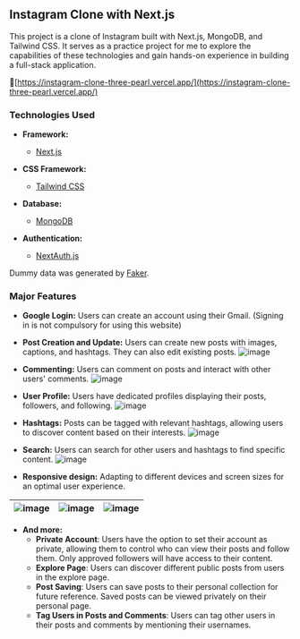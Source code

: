 
## Instagram Clone with Next.js

This project is a clone of Instagram built with Next.js, MongoDB, and Tailwind CSS. It serves as a practice project for me to explore the capabilities of these technologies and gain hands-on experience in building a full-stack application.

[](https://emojipedia.org/link)
 🔗[https://instagram-clone-three-pearl.vercel.app/](https://instagram-clone-three-pearl.vercel.app/)

### Technologies Used
* **Framework:**
    * [Next.js](https://nextjs.org/)
   
* **CSS Framework:**
    * [Tailwind CSS](https://tailwindcss.com/)

 * **Database:**
    * [MongoDB](https://www.mongodb.com/)
    
 * **Authentication:**
    * [NextAuth.js](https://next-auth.js.org/)

Dummy data was generated by [Faker](https://fakerjs.dev/).

### Major Features

* **Google Login:** Users can create an account using their Gmail. (Signing in is not compulsory for using this website)

* **Post Creation and Update:** Users can create new posts with images, captions, and hashtags. They can also edit existing posts.
![image](https://github.com/mlchanjc/instagram-clone/assets/86033374/36c585fe-4200-405b-82c6-ebf029f03813)

* **Commenting:** Users can comment on posts and interact with other users' comments.
![image](https://github.com/mlchanjc/instagram-clone/assets/86033374/e7e49910-92ff-4013-a156-7b9e8bf77561)

* **User Profile:** Users have dedicated profiles displaying their posts, followers, and following.
![image](https://github.com/mlchanjc/instagram-clone/assets/86033374/158355b8-8879-4067-9a21-c40455b07939)

* **Hashtags:** Posts can be tagged with relevant hashtags, allowing users to discover content based on their interests.
![image](https://github.com/mlchanjc/instagram-clone/assets/86033374/589312a9-d923-44cb-aead-310c89a645e6)

* **Search:** Users can search for other users and hashtags to find specific content.
![image](https://github.com/mlchanjc/instagram-clone/assets/86033374/6bccf490-eb53-4d57-a411-4c058990a817)

* **Responsive design:** Adapting to different devices and screen sizes for an optimal user experience.

| ![image](https://github.com/mlchanjc/instagram-clone/assets/86033374/0d585729-3c1c-4f8c-837a-ba55c34c17a1) | ![image](https://github.com/mlchanjc/instagram-clone/assets/86033374/c33bf24e-93cc-4e5e-853a-da5d91c0b61b) | ![image](https://github.com/mlchanjc/instagram-clone/assets/86033374/920ab6db-efb4-45a4-bda0-0c7368d8c5fe) |
|--|--|--|

* **And more:** 
	- **Private Account**: Users have the option to set their account as private, allowing them to control who can view their posts and follow them. Only approved followers will have access to their content.
	- **Explore Page**: Users can discover different public posts from users in the explore page.
	- **Post Saving**: Users can save posts to their personal collection for future reference. Saved posts can be viewed privately on their personal page.
	- **Tag Users in Posts and Comments**: Users can tag other users in their posts and comments by mentioning their usernames.
